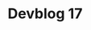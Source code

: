 ---
slug: 17
title: Devblog 17
description: Set your thrusters to max, because there's a fully-armed and operational devblog coming your way!
image: images/devblog/17/title.png
toc_max_heading_level: 4
authors: kacper
draft: true
---